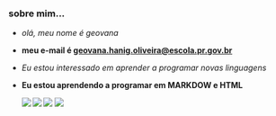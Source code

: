 ### sobre mim...
- _olá, meu nome é geovana_ </p>
- **meu e-mail é geovana.hanig.oliveira@escola.pr.gov.br**
- <i>Eu estou interessado em aprender a programar novas linguagens</i>
- <b>Eu estou aprendendo a programar em MARKDOW e HTML<b/>

  ![](https://img.shields.io/badge/Twitter-1DA1F2?style=for-the-badge&logo=twitter&logoColor=white)
  [![](https://img.shields.io/badge/YouTube-FF0000?style=for-the-badge&logo=youtube&logoColor=white)](http://youtube.com.br)
  [![](https://img.shields.io/badge/Instagram-E4405F?style=for-the-badge&logo=instagram&logoColor=white)](https://www.instagram.com/geovnx7_/)
  [![](https://img.shields.io/badge/Twitter-1DA1F2?style=for-the-badge&logo=twitter&logoColor=white)](https://twitter.com.br)
 
  
  
  
